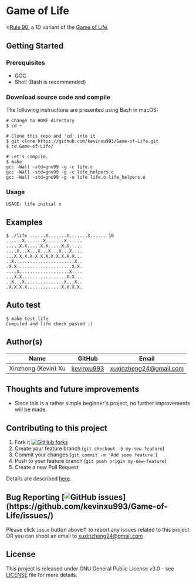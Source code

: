 # Game of Life

🔯[Rule 90](https://en.wikipedia.org/wiki/Rule_90), a 1D variant of the [Game of Life](https://en.wikipedia.org/wiki/Conway%27s_Game_of_Life).

## Getting Started

### Prerequisites

* GCC
* Shell (Bash is recommended)

### Download source code and compile
The following instructions are presented using Bash in macOS:
```
# Change to HOME directory
$ cd ~

# Clone this repo and 'cd' into it
$ git clone https://github.com/kevinxu993/Game-of-Life.git
$ cd Game-of-Life/

# Let's compile.
$ make
gcc -Wall -std=gnu99 -g -c life.c
gcc -Wall -std=gnu99 -g -c life_helpers.c
gcc -Wall -std=gnu99 -g -o life life.o life_helpers.o
```

### Usage
```
USAGE: life initial n
```

## Examples
```
$ ./life ......X.......X.......X...... 10
......X.......X.......X......
.....X.X.....X.X.....X.X.....
....X...X...X...X...X...X....
...X.X.X.X.X.X.X.X.X.X.X.X...
..X.......................X..
.X.X.....................X.X.
....X...................X....
...X.X.................X.X...
..X...X...............X...X..
.X.X.X.X.............X.X.X.X.
```

## Auto test
```
$ make test_life
Compiled and life check passed :)
```

## Author(s)

| Name                    | GitHub                                     | Email
| ----------------------- | ------------------------------------------ | -------------------------
| Xinzheng (Kevin) Xu     | [kevinxu993](https://github.com/kevinxu993)| xuxinzheng24@gmail.com

## Thoughts and future improvements

* Since this is a rather simple beginner's project, no further improvements will be made.

## Contributing to this project

1. Fork it [![GitHub forks](https://img.shields.io/github/forks/kevinxu993/Game-of-Life.svg?style=social&label=Fork&maxAge=2592000&)](https://github.com/kevinxu993/Game-of-Life/fork)
2. Create your feature branch (`git checkout -b my-new-feature`)
3. Commit your changes (`git commit -m 'Add some feature'`)
4. Push to your feature branch (`git push origin my-new-feature`)
5. Create a new Pull Request

Details are described [here](https://git-scm.com/book/en/v2/GitHub-Contributing-to-a-Project).

## Bug Reporting [![GitHub issues](https://img.shields.io/github/issues/kevinxu993/Game-of-Life.svg?)](https://github.com/kevinxu993/Game-of-Life/issues/)

Please click `issue` button above↑ to report any issues related to this project  
OR you can shoot an email to <xuxinzheng24@gmail.com>

## License
This project is released under GNU General Public License v3.0 - see [LICENSE](LICENSE) file for more details.
